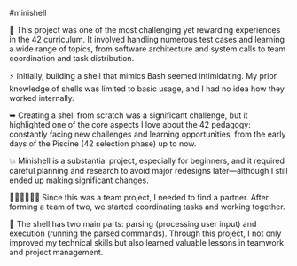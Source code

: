 #minishell

🚀 This project was one of the most challenging yet rewarding experiences in the 42 curriculum. It involved handling numerous test cases and learning a wide range of topics, 
from software architecture and system calls to team coordination and task distribution.

⚡ Initially, building a shell that mimics Bash seemed intimidating. My prior knowledge of shells was limited to basic usage, and I had no idea how they worked internally.

➥ Creating a shell from scratch was a significant challenge, but it highlighted one of the core aspects I love about the 42 pedagogy: 
constantly facing new challenges and learning opportunities, from the early days of the Piscine (42 selection phase) up to now.

💥 Minishell is a substantial project, especially for beginners, and it required careful planning and research to avoid major redesigns later—although I still ended up making significant changes.

👨🏻‍💻👩🏽‍💻 Since this was a team project, I needed to find a partner. After forming a team of two, we started coordinating tasks and working together.

🛑 The shell has two main parts: parsing (processing user input) and execution (running the parsed commands). 
Through this project, I not only improved my technical skills but also learned valuable lessons in teamwork and project management.
